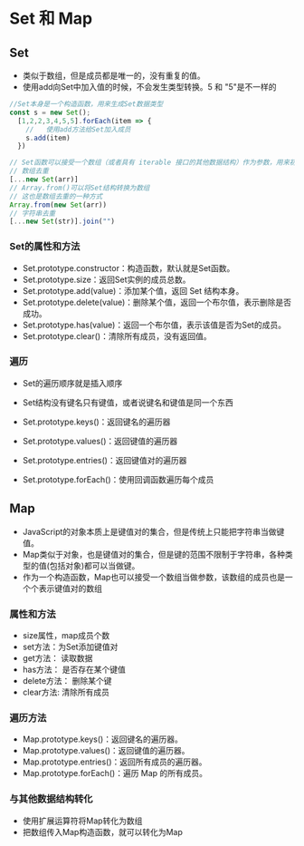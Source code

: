 # Set 和 Map

## Set

* 类似于数组，但是成员都是唯一的，没有重复的值。
* 使用add向Set中加入值的时候，不会发生类型转换。5 和 "5"是不一样的

```js
//Set本身是一个构造函数，用来生成Set数据类型
const s = new Set();
  [1,2,2,3,4,5,5].forEach(item => {
    //   使用add方法给Set加入成员
    s.add(item)
  })

// Set函数可以接受一个数组（或者具有 iterable 接口的其他数据结构）作为参数，用来初始化。
// 数组去重
[...new Set(arr)]
// Array.from()可以将Set结构转换为数组
// 这也是数组去重的一种方式
Array.from(new Set(arr))
// 字符串去重
[...new Set(str)].join("")
```

### Set的属性和方法

* Set.prototype.constructor：构造函数，默认就是Set函数。
* Set.prototype.size：返回Set实例的成员总数。
* Set.prototype.add(value)：添加某个值，返回 Set 结构本身。
* Set.prototype.delete(value)：删除某个值，返回一个布尔值，表示删除是否成功。
* Set.prototype.has(value)：返回一个布尔值，表示该值是否为Set的成员。
* Set.prototype.clear()：清除所有成员，没有返回值。

### 遍历

* Set的遍历顺序就是插入顺序
* Set结构没有键名只有键值，或者说键名和键值是同一个东西

* Set.prototype.keys()：返回键名的遍历器
* Set.prototype.values()：返回键值的遍历器
* Set.prototype.entries()：返回键值对的遍历器
* Set.prototype.forEach()：使用回调函数遍历每个成员

## Map

* JavaScript的对象本质上是键值对的集合，但是传统上只能把字符串当做键值。
* Map类似于对象，也是键值对的集合，但是键的范围不限制于字符串，各种类型的值(包括对象)都可以当做键。
* 作为一个构造函数，Map也可以接受一个数组当做参数，该数组的成员也是一个个表示键值对的数组

### 属性和方法

* size属性，map成员个数
* set方法：为Set添加键值对
* get方法： 读取数据
* has方法： 是否存在某个键值
* delete方法： 删除某个键
* clear方法: 清除所有成员

### 遍历方法

* Map.prototype.keys()：返回键名的遍历器。
* Map.prototype.values()：返回键值的遍历器。
* Map.prototype.entries()：返回所有成员的遍历器。
* Map.prototype.forEach()：遍历 Map 的所有成员。

### 与其他数据结构转化

* 使用扩展运算符将Map转化为数组
* 把数组传入Map构造函数，就可以转化为Map
